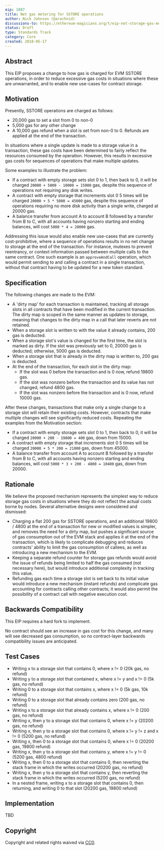 ```yaml
---
eip: 1087
title: Net gas metering for SSTORE operations
author: Nick Johnson (@arachnid)
discussions-to: https://ethereum-magicians.org/t/eip-net-storage-gas-metering-for-the-evm/383
status: Draft
type: Standards Track
category: Core
created: 2018-05-17
---
```


## Abstract
This EIP proposes a change to how gas is charged for EVM SSTORE operations, in order to reduce excessive gas costs in situations where these are unwarranted, and to enable new use-cases for contract storage.

## Motivation
Presently, SSTORE operations are charged as follows:

 - 20,000 gas to set a slot from 0 to non-0
 - 5,000 gas for any other change
 - A 10,000 gas refund when a slot is set from non-0 to 0. Refunds are applied at the end of the transaction.

In situations where a single update is made to a storage value in a transaction, these gas costs have been determined to fairly reflect the resources consumed by the operation. However, this results in excessive gas costs for sequences of operations that make multiple updates.

Some examples to illustrate the problem:

 - If a contract with empty storage sets slot 0 to 1, then back to 0, it will be charged `20000 + 5000 - 10000 = 15000` gas, despite this sequence of operations not requiring any disk writes.
 - A contract with empty storage that increments slot 0 5 times will be charged `20000 + 5 * 5000 = 45000` gas, despite this sequence of operations requiring no more disk activity than a single write, charged at 20000 gas.
 - A balance transfer from account A to account B followed by a transfer from B to C, with all accounts having nonzero starting and ending balances, will cost `5000 * 4 = 20000` gas.

Addressing this issue would also enable new use-cases that are currently cost-prohibitive, where a sequence of operations results in no net change to storage at the end of the transaction. For instance, mutexes to prevent reentrancy, or context information passed between multiple calls to the same contract. One such example is an `approveAndCall` operation, which would permit sending to and calling a contract in a single transaction, without that contract having to be updated for a new token standard.

## Specification
The following changes are made to the EVM:

 - A 'dirty map' for each transaction is maintained, tracking all storage slots in all contracts that have been modified in the current transaction. The dirty map is scoped in the same manner as updates to storage, meaning that changes to the dirty map in a call that later reverts are not retained.
 - When a storage slot is written to with the value it already contains, 200 gas is deducted.
 - When a storage slot's value is changed for the first time, the slot is marked as dirty. If the slot was previously set to 0, 20000 gas is deducted; otherwise, 5000 gas is deducted.
 - When a storage slot that is already in the dirty map is written to, 200 gas is deducted.
 - At the end of the transaction, for each slot in the dirty map:
   - If the slot was 0 before the transaction and is 0 now, refund 19800 gas.
   - If the slot was nonzero before the transaction and its value has not changed, refund 4800 gas.
   - If the slot was nonzero before the transaction and is 0 now, refund 10000 gas.

After these changes, transactions that make only a single change to a storage slot will retain their existing costs. However, contracts that make multiple changes will see significantly reduced costs. Repeating the examples from the Motivation section:

 - If a contract with empty storage sets slot 0 to 1, then back to 0, it will be charged `20000 + 200 - 19800 = 400` gas, down from 15000.
 - A contract with empty storage that increments slot 0 5 times will be charged `20000 + 5 * 200 = 21000` gas, down from 45000.
 - A balance transfer from account A to account B followed by a transfer from B to C, with all accounts having nonzero starting and ending balances, will cost `5000 * 3 + 200 - 4800 = 10400` gas, down from 20000.

## Rationale
We believe the proposed mechanism represents the simplest way to reduce storage gas costs in situations where they do not reflect the actual costs borne by nodes. Several alternative designs were considered and dismissed:

 - Charging a flat 200 gas for SSTORE operations, and an additional 19800 / 4800 at the end of a transaction for new or modified values is simpler, and removes the need for a dirty map, but pushes a significant source of gas consumption out of the EVM stack and applies it at the end of the transaction, which is likely to complicate debugging and reduces contracts' ability to limit the gas consumption of callees, as well as introducing a new mechanism to the EVM.
 - Keeping a separate refund counter for storage gas refunds would avoid the issue of refunds being limited to half the gas consumed (not necessary here), but would introduce additional complexity in tracking this value.
 - Refunding gas each time a storage slot is set back to its initial value would introduce a new mechanism (instant refunds) and complicate gas accounting for contracts calling other contracts; it would also permit the possibility of a contract call with negative execution cost.

## Backwards Compatibility
This EIP requires a hard fork to implement.

No contract should see an increase in gas cost for this change, and many will see decreased gas consumption, so no contract-layer backwards compatibility issues are anticipated.

## Test Cases

 - Writing x to a storage slot that contains 0, where x != 0 (20k gas, no refund)
 - Writing y to a storage slot that contained x, where x != y and x != 0 (5k gas, no refund)
 - Writing 0 to a storage slot that contains x, where x != 0 (5k gas, 10k refund)
 - Writing 0 to a storage slot that already contains zero (200 gas, no refund)
 - Writing x to a storage slot that already contains x, where x != 0 (200 gas, no refund)
 - Writing x, then y to a storage slot that contains 0, where x != y (20200 gas, no refund)
 - Writing x, then y to a storage slot that contains 0, where x != y != z and x != 0 (5200 gas, no refund)
 - Writing x, then 0 to a storage slot that contains 0, where x != 0 (20200 gas, 19800 refund)
 - Writing x, then y to a storage slot that contains y, where x != y != 0 (5200 gas, 4800 refund)
 - Writing x, then 0 to a storage slot that contains 0, then reverting the stack frame in which the writes occurred (20200 gas, no refund)
 - Writing x, then y to a storage slot that contains y, then reverting the stack frame in which the writes occurred (5200 gas, no refund)
 - In a nested frame, writing x to a storage slot that contains 0, then returning, and writing 0 to that slot (20200 gas, 19800 refund)

## Implementation
TBD

## Copyright
Copyright and related rights waived via [CC0](https://creativecommons.org/publicdomain/zero/1.0/).
